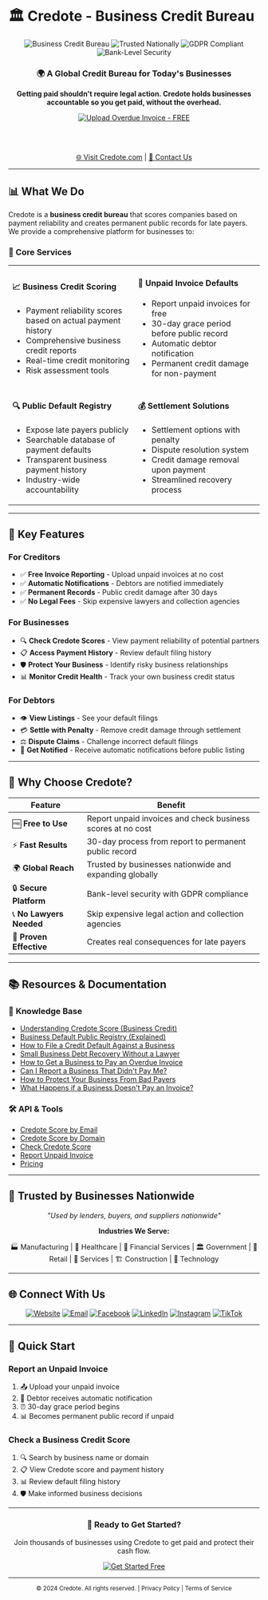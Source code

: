 # 🏛️ Credote - Business Credit Bureau

<div align="center">
  <img src="https://img.shields.io/badge/Business-Credit%20Bureau-blue?style=for-the-badge&logo=shield&logoColor=white" alt="Business Credit Bureau">
  <img src="https://img.shields.io/badge/Trusted-Nationally-green?style=for-the-badge&logo=checkmark&logoColor=white" alt="Trusted Nationally">
  <img src="https://img.shields.io/badge/GDPR-Compliant-orange?style=for-the-badge&logo=security&logoColor=white" alt="GDPR Compliant">
  <img src="https://img.shields.io/badge/Bank--Level-Security-red?style=for-the-badge&logo=lock&logoColor=white" alt="Bank-Level Security">
</div>

<div align="center">
  <h3>🌍 A Global Credit Bureau for Today&apos;s Businesses</h3>
  <p><strong>Getting paid shouldn&apos;t require legal action. Credote holds businesses accountable so you get paid, without the overhead.</strong></p>
  
  <a href="https://credote.com/overdue" target="_blank">
    <img src="https://img.shields.io/badge/📤%20Upload%20Overdue%20Invoice-FREE-red?style=for-the-badge&logoColor=white" alt="Upload Overdue Invoice - FREE">
  </a>
  
  <br><br>
  
  <a href="https://credote.com">🌐 Visit Credote.com</a> | 
  <a href="mailto:hi@credote.com">📧 Contact Us</a>
</div>

---

## 📊 What We Do

Credote is a **business credit bureau** that scores companies based on payment reliability and creates permanent public records for late payers. We provide a comprehensive platform for businesses to:

### 🎯 Core Services

<table>
<tr>
<td width="50%">

#### 📈 **Business Credit Scoring**
- Payment reliability scores based on actual payment history
- Comprehensive business credit reports
- Real-time credit monitoring
- Risk assessment tools

</td>
<td width="50%">

#### 🚨 **Unpaid Invoice Defaults**
- Report unpaid invoices for free
- 30-day grace period before public record
- Automatic debtor notification
- Permanent credit damage for non-payment

</td>
</tr>
<tr>
<td width="50%">

#### 🔍 **Public Default Registry**
- Expose late payers publicly
- Searchable database of payment defaults
- Transparent business payment history
- Industry-wide accountability

</td>
<td width="50%">

#### 💰 **Settlement Solutions**
- Settlement options with penalty
- Dispute resolution system
- Credit damage removal upon payment
- Streamlined recovery process

</td>
</tr>
</table>

---

## 🚀 Key Features

### For Creditors
- ✅ **Free Invoice Reporting** - Upload unpaid invoices at no cost
- ✅ **Automatic Notifications** - Debtors are notified immediately
- ✅ **Permanent Records** - Public credit damage after 30 days
- ✅ **No Legal Fees** - Skip expensive lawyers and collection agencies

### For Businesses
- 🔍 **Check Credote Scores** - View payment reliability of potential partners
- 📋 **Access Payment History** - Review default filing history
- 🛡️ **Protect Your Business** - Identify risky business relationships
- 📊 **Monitor Credit Health** - Track your own business credit status

### For Debtors
- 👁️ **View Listings** - See your default filings
- 💳 **Settle with Penalty** - Remove credit damage through settlement
- ⚖️ **Dispute Claims** - Challenge incorrect default filings
- 🔔 **Get Notified** - Receive automatic notifications before public listing

---

## 🌟 Why Choose Credote?

<div align="center">

| Feature | Benefit |
|---------|---------|
| 🆓 **Free to Use** | Report unpaid invoices and check business scores at no cost |
| ⚡ **Fast Results** | 30-day process from report to permanent public record |
| 🌍 **Global Reach** | Trusted by businesses nationwide and expanding globally |
| 🔒 **Secure Platform** | Bank-level security with GDPR compliance |
| 📞 **No Lawyers Needed** | Skip expensive legal action and collection agencies |
| 🎯 **Proven Effective** | Creates real consequences for late payers |

</div>

---

## 📚 Resources & Documentation

### 📖 **Knowledge Base**
- [Understanding Credote Score (Business Credit)](https://credote.com/resources/understanding-credote-score-business-credit)
- [Business Default Public Registry (Explained)](https://credote.com/resources/business-default-public-registry-explained)
- [How to File a Credit Default Against a Business](https://credote.com/resources/how-to-file-credit-default-against-business)
- [Small Business Debt Recovery Without a Lawyer](https://credote.com/resources/small-business-debt-recovery-without-lawyer)
- [How to Get a Business to Pay an Overdue Invoice](https://credote.com/resources/how-to-get-business-to-pay-overdue-invoice)
- [Can I Report a Business That Didn&apos;t Pay Me?](https://credote.com/resources/can-i-report-business-that-didnt-pay-me)
- [How to Protect Your Business From Bad Payers](https://credote.com/resources/how-to-protect-business-from-bad-payers)
- [What Happens if a Business Doesn&apos;t Pay an Invoice?](https://credote.com/resources/what-happens-if-business-doesnt-pay-invoice)

### 🛠️ **API & Tools**
- [Credote Score by Email](https://credote.com/credit-check-by-email)
- [Credote Score by Domain](https://credote.com/credit-check-by-domain)
- [Check Credote Score](https://credote.com/credit-check)
- [Report Unpaid Invoice](https://credote.com/overdue)
- [Pricing](https://credote.com/pricing)

---

## 🏢 Trusted by Businesses Nationwide

<div align="center">
  <p><em>"Used by lenders, buyers, and suppliers nationwide"</em></p>
  
  **Industries We Serve:**
  
  🏭 Manufacturing | 🏥 Healthcare | 🏦 Financial Services | 🏛️ Government | 🛒 Retail | 🔧 Services | 🏗️ Construction | 📱 Technology
</div>

---

## 🌐 Connect With Us

<div align="center">
  
[![Website](https://img.shields.io/badge/Website-credote.com-blue?style=for-the-badge&logo=globe)](https://credote.com)
[![Email](https://img.shields.io/badge/Email-hi@credote.com-red?style=for-the-badge&logo=gmail)](mailto:hi@credote.com)
[![Facebook](https://img.shields.io/badge/Facebook-credote-blue?style=for-the-badge&logo=facebook)](https://facebook.com/credote)
[![LinkedIn](https://img.shields.io/badge/LinkedIn-company/credote-blue?style=for-the-badge&logo=linkedin)](https://linkedin.com/company/credote)
[![Instagram](https://img.shields.io/badge/Instagram-credote__-purple?style=for-the-badge&logo=instagram)](https://instagram.com/credote_)
[![TikTok](https://img.shields.io/badge/TikTok-@credote__-black?style=for-the-badge&logo=tiktok)](http://tiktok.com/@credote_)

</div>

---

## 🎯 Quick Start

### Report an Unpaid Invoice
1. 📤 Upload your unpaid invoice
2. 📧 Debtor receives automatic notification
3. ⏰ 30-day grace period begins
4. 📊 Becomes permanent public record if unpaid

### Check a Business Credit Score
1. 🔍 Search by business name or domain
2. 📋 View Credote score and payment history
3. 📊 Review default filing history
4. 🛡️ Make informed business decisions

---

<div align="center">
  <h3>🚀 Ready to Get Started?</h3>
  <p>Join thousands of businesses using Credote to get paid and protect their cash flow.</p>
  
  <a href="https://credote.com" target="_blank">
    <img src="https://img.shields.io/badge/Get%20Started-Free-brightgreen?style=for-the-badge&logo=rocket&logoColor=white" alt="Get Started Free">
  </a>
</div>

---

<div align="center">
  <sub>© 2024 Credote. All rights reserved. | Privacy Policy | Terms of Service</sub>
</div>
